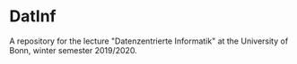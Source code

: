 # DatInf
A repository for the lecture "Datenzentrierte Informatik" at the University of Bonn, winter semester 2019/2020.
